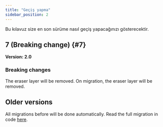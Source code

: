 ```yaml
---
title: "Geçiş yapma"
sidebar_position: 2
---
```


Bu kılavuz size en son sürüme nasıl geçiş yapacağınızı gösterecektir.

## 7 (Breaking change) {#7}

**Version: 2.0**

### Breaking changes

The eraser layer will be removed. On migration, the eraser layer will be removed.

## Older versions

All migrations before will be done automatically. Read the full migration in code [here](https://github.com/LinwoodDev/Butterfly/blob/95825da4ebbf9ded392c863da577666dbcdda45c/app/lib/models/converter.dart#L17).
